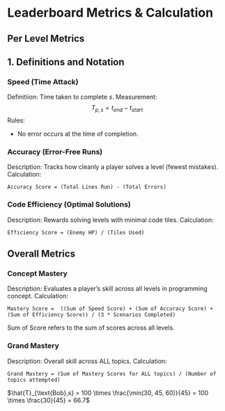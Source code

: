 # Leaderboard Metrics & Calculation
## Per Level Metrics
## 1. Definitions and Notation
### Speed (Time Attack)
Definitiion: Time taken to complete $s$.
Measurement:
$$
T_{p,s} = t_{end} - t_{start}
$$
Rules:
- No error occurs at the time of completion.

### Accuracy (Error-Free Runs)
Description: Tracks how cleanly a player solves a level (fewest mistakes).
Calculation:
```
Accuracy Score = (Total Lines Run) - (Total Errors)
```

### Code Efficiency (Optimal Solutions)
Description: Rewards solving levels with minimal code tiles.
Calculation:
```
Efficiency Score = (Enemy HP) / (Tiles Used)
```

## Overall Metrics
### Concept Mastery
Description: Evaluates a player’s skill across all levels in programming concept.
Calculation:
```
Mastery Score =  ((Sum of Speed Score) + (Sum of Accuracy Score) + (Sum of Efficiency Score)) / (3 * Scenarios Completed)
```

Sum of Score refers to the sum of scores across all levels.

### Grand Mastery
Description: Overall skill across ALL topics.
Calculation:
```
Grand Mastery = (Sum of Mastery Scores for ALL topics) / (Number of topics attempted)
```

$\hat{T}_{\text{Bob},s} = 100 \times \frac{\min(30, 45, 60)}{45} = 100 \times \frac{30}{45} = 66.7$